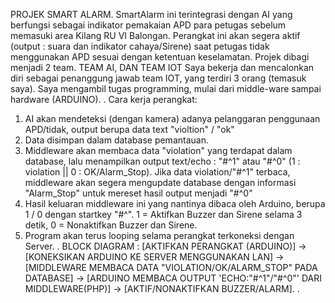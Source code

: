 PROJEK SMART ALARM.
SmartAlarm ini terintegrasi dengan AI yang berfungsi sebagai indikator pemakaian APD para petugas sebelum memasuki area Kilang RU VI Balongan.
Perangkat ini akan segera aktif (output : suara dan indikator cahaya/Sirene) saat petugas tidak menggunakan APD sesuai dengan ketentuan keselamatan.
Projek dibagi menjadi 2 team. TEAM AI, DAN TEAM IOT
Saya bekerja dan mencalonkan diri sebagai penanggung jawab team IOT, yang terdiri 3 orang (temasuk saya).
Saya mengambil tugas programming, mulai dari middle-ware sampai hardware (ARDUINO).
.
Cara kerja perangkat:
1. AI akan mendeteksi (dengan kamera) adanya pelanggaran penggunaan APD/tidak, output berupa data text "violtion" / "ok" 
2. Data disimpan dalam database pemantauan.
4. Middleware akan membaca data "violation" yang terdapat dalam database, lalu menampilkan output text/echo : "#^1" atau "#^0" (1 : violation || 0 : OK/Alarm_Stop).
   Jika data violation/"#^1" terbaca, middleware akan segera mengupdate database dengan informasi "Alarm_Stop" untuk mereset hasil output menjadi "#^0"
6. Hasil keluaran middleware ini yang nantinya dibaca oleh Arduino, berupa 1 / 0 dengan startkey "#^". 1 = Aktifkan Buzzer dan Sirene selama 3 detik, 0 = Nonaktifkan Buzzer dan Sirene.
7. Program akan terus looping selama perangkat terkoneksi dengan Server.
.
BLOCK DIAGRAM :
[AKTIFKAN PERANGKAT (ARDUINO)] -> [KONEKSIKAN ARDUINO KE SERVER MENGGUNAKAN LAN] -> [MIDDLEWARE MEMBACA DATA "VIOLATION/OK/ALARM_STOP" PADA DATABASE] -> 
[ARDUINO MEMBACA OUTPUT 'ECHO:"#^1"/"#^0"' DARI MIDDLEWARE(PHP)] -> [AKTIF/NONAKTIFKAN BUZZER/ALARM].
.
